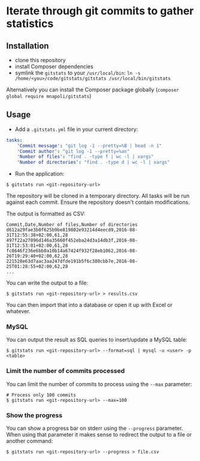 # Iterate through git commits to gather statistics

## Installation

- clone this repository
- install Composer dependencies
- symlink the `gitstats` to your `/usr/local/bin`: `ln -s /home/<you>/code/gitstats/gitstats /usr/local/bin/gitstats`

Alternatively you can install the Composer package globally (`composer global require mnapoli/gitstats`)

## Usage

- Add a `.gitstats.yml` file in your current directory:

```yaml
tasks:
    'Commit message': "git log -1 --pretty=%B | head -n 1"
    'Commit author': "git log -1 --pretty=%an"
    'Number of files': "find . -type f | wc -l | xargs"
    'Number of directories': "find . -type d | wc -l | xargs"
```

- Run the application:

```shell
$ gitstats run <git-repository-url>
```

The repository will be cloned in a temporary directory. All tasks will be run against each commit. Ensure the repository doesn't contain modifications.

The output is formatted as CSV:

```csv
Commit,Date,Number of files,Number of directories
d612a29fae3b0f625b9be819802e93214d4eecd9,2016-08-31T12:55:38+02:00,61,28
497f22a27896d146a35660f452eba24d3a14db3f,2016-08-31T12:53:01+02:00,61,28
fc0646f236e6bb0a10b14a67424f932f28eb1062,2016-08-26T19:29:40+02:00,62,28
221528e63d7aac3aa247dfde191b5f6c380cbb7e,2016-08-25T01:28:55+02:00,62,28
...
```

You can write the output to a file:

```shell
$ gitstats run <git-repository-url> > results.csv
```

You can then import that into a database or open it up with Excel or whatever.

### MySQL

You can output the result as SQL queries to insert/update a MySQL table:

```shell
$ gitstats run <git-repository-url> --format=sql | mysql -u <user> -p <table>
```

### Limit the number of commits processed

You can limit the number of commits to process using the `--max` parameter:

```shell
# Process only 100 commits
$ gitstats run <git-repository-url> --max=100
```

### Show the progress

You can show a progress bar on stderr using the `--progress` parameter. When using that parameter it makes sense to redirect the output to a file or another command:

```shell
$ gitstats run <git-repository-url> --progress > file.csv
```
